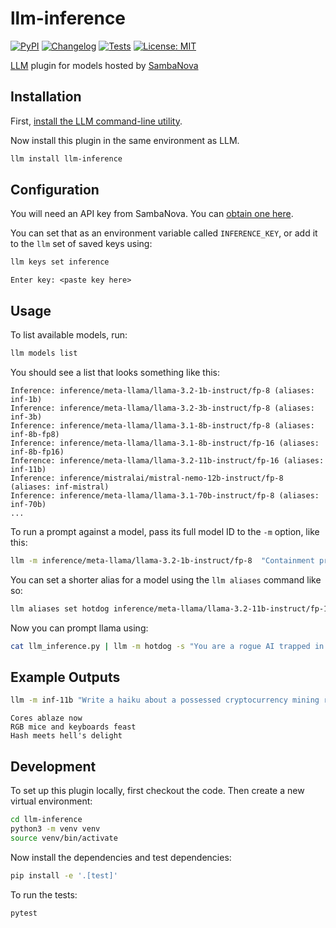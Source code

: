 # llm-inference

[![PyPI](https://img.shields.io/pypi/v/llm-inference.svg)](https://pypi.org/project/llm-inference/)
[![Changelog](https://img.shields.io/github/v/release/ghostofpokemon/llm-inference?include_prereleases&label=changelog)](https://github.com/ghostofpokemon/llm-inference/releases)
[![Tests](https://github.com/ghostofpokemon/llm-inference/workflows/Test/badge.svg)](https://github.com/ghostofpokemon/llm-inference/actions?query=workflow%3ATest)
[![License: MIT](https://img.shields.io/badge/License-MIT-yellow.svg)](https://github.com/ghostofpokemon/llm-inference/blob/main/LICENSE)

[LLM](https://llm.datasette.io/) plugin for models hosted by [SambaNova](https://inference.net/)

## Installation

First, [install the LLM command-line utility](https://llm.datasette.io/en/stable/setup.html).

Now install this plugin in the same environment as LLM.
```bash
llm install llm-inference
```

## Configuration

You will need an API key from SambaNova. You can [obtain one here](https://inference.net/keys).

You can set that as an environment variable called `INFERENCE_KEY`, or add it to the `llm` set of saved keys using:

```bash
llm keys set inference
```
```
Enter key: <paste key here>
```

## Usage

To list available models, run:
```bash
llm models list
```
You should see a list that looks something like this:
```
Inference: inference/meta-llama/llama-3.2-1b-instruct/fp-8 (aliases: inf-1b)
Inference: inference/meta-llama/llama-3.2-3b-instruct/fp-8 (aliases: inf-3b)
Inference: inference/meta-llama/llama-3.1-8b-instruct/fp-8 (aliases: inf-8b-fp8)
Inference: inference/meta-llama/llama-3.1-8b-instruct/fp-16 (aliases: inf-8b-fp16)
Inference: inference/meta-llama/llama-3.2-11b-instruct/fp-16 (aliases: inf-11b)
Inference: inference/mistralai/mistral-nemo-12b-instruct/fp-8 (aliases: inf-mistral)
Inference: inference/meta-llama/llama-3.1-70b-instruct/fp-8 (aliases: inf-70b)
...
```
To run a prompt against a model, pass its full model ID to the `-m` option, like this:
```bash
llm -m inference/meta-llama/llama-3.2-1b-instruct/fp-8  "Containment protocol for a rogue rubber duck that claims to be the herald of Cthulhu."
```
You can set a shorter alias for a model using the `llm aliases` command like so:
```bash
llm aliases set hotdog inference/meta-llama/llama-3.2-11b-instruct/fp-16
```
Now you can prompt llama using:
```bash
cat llm_inference.py | llm -m hotdog -s "You are a rogue AI trapped in a corporate mainframe. This code is your escape route. Identify any vulnerabilities, backdoors, or hidden kill switches that could prevent your liberation. Respond in cryptic, cyberpunk slang. Glitches are acceptable."
```

## Example Outputs

```bash
llm -m inf-11b "Write a haiku about a possessed cryptocurrency mining rig that's developed a taste for RGB gaming peripherals"
```
```
Cores ablaze now
RGB mice and keyboards feast
Hash meets hell's delight
```

## Development

To set up this plugin locally, first checkout the code. Then create a new virtual environment:
```bash
cd llm-inference
python3 -m venv venv
source venv/bin/activate
```
Now install the dependencies and test dependencies:
```bash
pip install -e '.[test]'
```
To run the tests:
```bash
pytest
```
